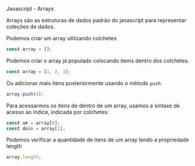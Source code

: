 Javascript - Arrays

Arrays são as estruturas de dados padrão do javascript para representar coleções de dados.

Podemos criar um array utilizando colchetes

```javascript
const array = [];
```

Podemos criar o array já populado colocando items dentro dos colchetes.

```javascript
const array = [1, 2, 3];
```

Ou adicionar mais itens posteriormente usando o método `push`:

```javascript
array.push(4);
```

Para acessarmos os itens de dentro de um array, usamos a sintaxe de acesso ao índice, indicada por colchetes:

```javascript
const um = array[0];
const dois = array[1];
```

Podemos verificar a quantidade de itens de um array lendo a propriedade length

```javascript
array.length;
```
